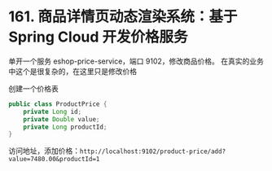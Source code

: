 # 161. 商品详情页动态渲染系统：基于 Spring Cloud 开发价格服务
单开一个服务 eshop-price-service，端口 9102，修改商品价格。
在真实的业务中这个是很复杂的，在这里只是修改价格

创建一个价格表

```java
public class ProductPrice {
    private Long id;
    private Double value;
    private Long productId;
}    
```

访问地址，添加价格：`http://localhost:9102/product-price/add?value=7480.00&productId=1`

